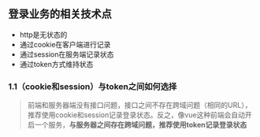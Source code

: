 ## 登录业务的相关技术点

- http是无状态的
- 通过cookie在客户端进行记录
- 通过session在服务端记录状态
- 通过token方式维持状态

### 1.1（cookie和session）与token之间如何选择

> 前端和服务器端没有接口问题，接口之间不存在跨域问题（相同的URL），推荐使用cookie和session记录登录状态。反之，像vue这种前端会自动开启一个服务，**与服务器之间存在跨域问题，推荐使用token记录登录状态**